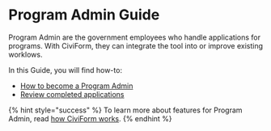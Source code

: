 # Program Admin Guide

Program Admin are the government employees who handle applications for programs. With CiviForm, they can integrate the tool into or improve existing worklows.

In this Guide, you will find how-to:

* [How to become a Program Admin](how-to-become-a-program-admin.md)
* [Review completed applications](review-completed-applications.md)

{% hint style="success" %}
To learn more about features for Program Admin, read [how CiviForm works](../../overview/how-does-civiform-work.md#program-admin-experience).
{% endhint %}
